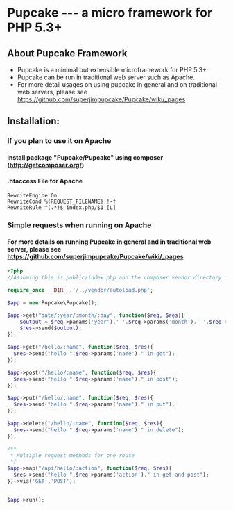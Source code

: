 Pupcake --- a micro framework for PHP 5.3+
=======================================

## About Pupcake Framework
+ Pupcake is a minimal but extensible microframework for PHP 5.3+
+ Pupcake can be run in traditional web server such as Apache.
+ For more detail usages on using pupcake in general and on traditional web servers, please see https://github.com/superjimpupcake/Pupcake/wiki/_pages

## Installation:

### If you plan to use it on Apache
#### install package "Pupcake/Pupcake" using composer (http://getcomposer.org/)
#### .htaccess File for Apache
    RewriteEngine On
    RewriteCond %{REQUEST_FILENAME} !-f
    RewriteRule ^(.*)$ index.php/$1 [L]

### Simple requests when running on Apache
#### For more details on running Pupcake in general and in traditional web server, please see https://github.com/superjimpupcake/Pupcake/wiki/_pages
```php
<?php
//Assuming this is public/index.php and the composer vendor directory is ../vendor

require_once __DIR__.'/../vendor/autoload.php';

$app = new Pupcake\Pupcake();

$app->get("date/:year/:month/:day", function($req, $res){
    $output = $req->params('year').'-'.$req->params('month').'-'.$req->params('day');
    $res->send($output);
});

$app->get("/hello/:name", function($req, $res){
  $res->send("hello ".$req->params('name')." in get");
});

$app->post("/hello/:name", function($req, $res){
  $res->send("hello ".$req->params('name')." in post");
});

$app->put("/hello/:name", function($req, $res){
  $res->send("hello ".$req->params('name')." in put");
});

$app->delete("/hello/:name", function($req, $res){
  $res->send("hello ".$req->params('name')." in delete");
});

/**
 * Multiple request methods for one route
 */
$app->map("/api/hello/:action", function($req, $res){
  $res->send("hello ".$req->params('action')." in get and post");
})->via('GET','POST');


$app->run();
```
